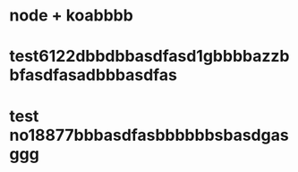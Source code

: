 # node + koabbbb
# test6122dbbdbbasdfasd1gbbbbazzbbfasdfasadbbbasdfas
# test no18877bbbasdfasbbbbbbsbasdgasggg